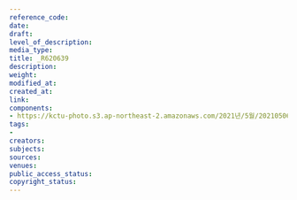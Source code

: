 ```yaml
---
reference_code: 
date: 
draft: 
level_of_description: 
media_type: 
title: _R620639
description: 
weight: 
modified_at: 
created_at: 
link: 
components:
- https://kctu-photo.s3.ap-northeast-2.amazonaws.com/2021년/5월/20210506_최저임금위원회+권순원+공익위원+사퇴촉구+기자회견/서울본부/_R620639.jpg
tags:
- 
creators: 
subjects: 
sources: 
venues: 
public_access_status: 
copyright_status: 
---
```

